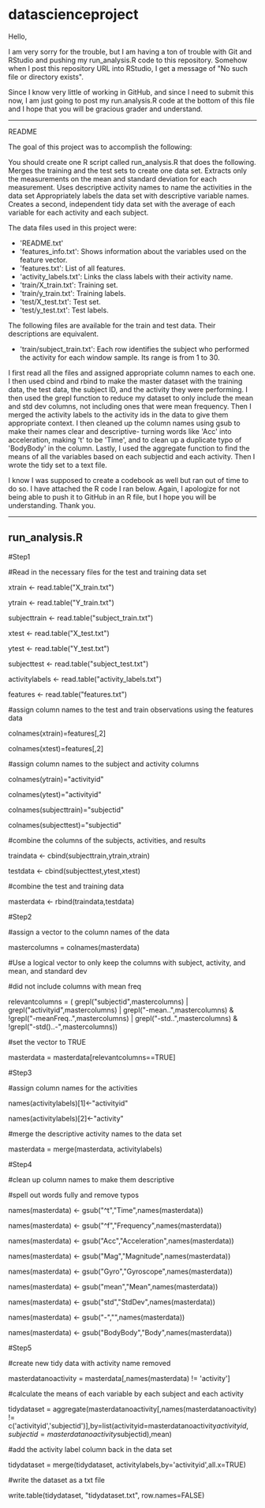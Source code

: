 datascienceproject
==================

Hello,

I am very sorry for the trouble, but I am having a ton of trouble with Git and RStudio and pushing my run_analysis.R code to this repository. Somehow when I post this repository URL into RStudio, I get a message of "No such file or directory exists".

Since I know very little of working in GitHub, and since I need to submit this now, I am just going to post my run.analysis.R code at the bottom of this file and I hope that you will be gracious grader and understand.

-----------------------------
README

The goal of this project was to accomplish the following:

You should create one R script called run_analysis.R that does the following. 
Merges the training and the test sets to create one data set.
Extracts only the measurements on the mean and standard deviation for each measurement. 
Uses descriptive activity names to name the activities in the data set
Appropriately labels the data set with descriptive variable names. 
Creates a second, independent tidy data set with the average of each variable for each activity and each subject. 

The data files used in this project were:
- 'README.txt'
- 'features_info.txt': Shows information about the variables used on the feature vector.
- 'features.txt': List of all features.
- 'activity_labels.txt': Links the class labels with their activity name.
- 'train/X_train.txt': Training set.
- 'train/y_train.txt': Training labels.
- 'test/X_test.txt': Test set.
- 'test/y_test.txt': Test labels.

The following files are available for the train and test data. Their descriptions are equivalent. 
- 'train/subject_train.txt': Each row identifies the subject who performed the activity for each window sample. Its range is from 1 to 30. 



I first read all the files and assigned appropriate column names to each one. I then used cbind and rbind to make the master dataset with the training data, the test data, the subject ID, and the activity they were performing. I then used the grepl function to reduce my dataset to only include the mean and std dev columns, not including ones that were mean frequency. Then I merged the activity labels to the activity ids in the data to give them appropriate context. I then cleaned up the column names using gsub to make their names clear and descriptive- turning words like 'Acc' into acceleration, making 't' to be 'Time', and to clean up a duplicate typo of 'BodyBody' in the column. Lastly, I used the aggregate function to find the means of all the variables based on each subjectid and each activity. Then I wrote the tidy set to a text file.

I know I was supposed to create a codebook as well but ran out of time to do so. I have attached the R code I ran below. Again, I apologize for not being able to push it to GitHub in an R file, but I hope you will be understanding. Thank you.

---------------
run_analysis.R
---------------

#Step1

#Read in the necessary files for the test and training data set

xtrain <- read.table("X_train.txt")

ytrain <- read.table("Y_train.txt")

subjecttrain <- read.table("subject_train.txt")

xtest <- read.table("X_test.txt")

ytest <- read.table("Y_test.txt")

subjecttest <- read.table("subject_test.txt")

activitylabels <- read.table("activity_labels.txt")

features <- read.table("features.txt")


#assign column names to the test and train observations using the features data

colnames(xtrain)=features[,2]

colnames(xtest)=features[,2]



#assign column names to the subject and activity columns

colnames(ytrain)="activityid"

colnames(ytest)="activityid"

colnames(subjecttrain)="subjectid"

colnames(subjecttest)="subjectid"



#combine the columns of the subjects, activities, and results

traindata <- cbind(subjecttrain,ytrain,xtrain)

testdata <- cbind(subjecttest,ytest,xtest)



#combine the test and training data

masterdata <- rbind(traindata,testdata)



#Step2

#assign a vector to the column names of the data


mastercolumns = colnames(masterdata)


#Use a logical vector to only keep the columns with subject, activity, and mean, and standard dev

#did not include columns with mean freq

relevantcolumns = ( grepl("subjectid",mastercolumns) | grepl("activityid",mastercolumns) | 
grepl("-mean..",mastercolumns) & !grepl("-meanFreq..",mastercolumns) | grepl("-std..",mastercolumns) & 
!grepl("-std()..-",mastercolumns))



#set the vector to TRUE

masterdata = masterdata[relevantcolumns==TRUE]





#Step3



#assign column names for the activities

names(activitylabels)[1]<-"activityid"

names(activitylabels)[2]<-"activity"



#merge the descriptive activity names to the data set

masterdata = merge(masterdata, activitylabels)





#Step4



#clean up column names to make them descriptive

#spell out words fully and remove typos

names(masterdata) <- gsub("^t","Time",names(masterdata))

names(masterdata) <- gsub("^f","Frequency",names(masterdata))

names(masterdata) <- gsub("Acc","Acceleration",names(masterdata))

names(masterdata) <- gsub("Mag","Magnitude",names(masterdata))

names(masterdata) <- gsub("Gyro","Gyroscope",names(masterdata))

names(masterdata) <- gsub("mean","Mean",names(masterdata))

names(masterdata) <- gsub("std","StdDev",names(masterdata))

names(masterdata) <- gsub("-","",names(masterdata))

names(masterdata) <- gsub("BodyBody","Body",names(masterdata))



#Step5


#create new tidy data with activity name removed

masterdatanoactivity = masterdata[,names(masterdata) != 'activity']


#calculate the means of each variable by each subject and each activity

tidydataset = aggregate(masterdatanoactivity[,names(masterdatanoactivity) != c('activityid','subjectid')],by=list(activityid=masterdatanoactivity$activityid, subjectid=masterdatanoactivity$subjectid),mean)


#add the activity label column back in the data set

tidydataset = merge(tidydataset, activitylabels,by='activityid',all.x=TRUE)


#write the dataset as a txt file

write.table(tidydataset, "tidydataset.txt", row.names=FALSE)

